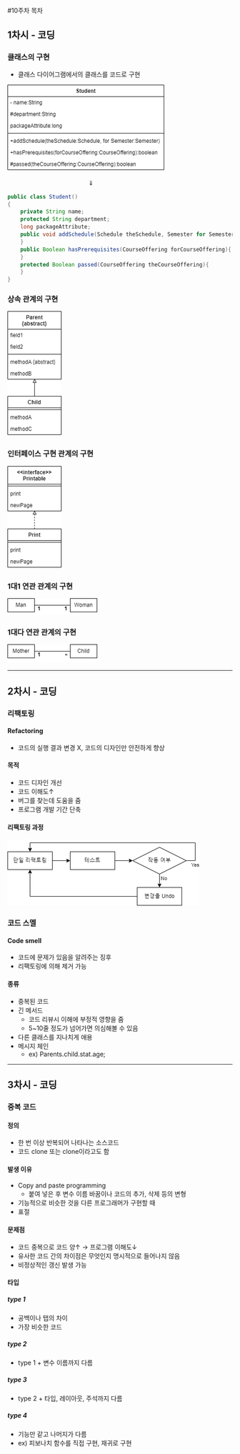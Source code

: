 #10주차 목차
[]()

[]()

[]()

## 1차시 - 코딩
### 클래스의 구현
- 클래스 다이어그램에서의 클래스를 코드로 구현

<img src="../image/class-diagram.png">

&nbsp;&nbsp;&nbsp;&nbsp;&nbsp;&nbsp;&nbsp;&nbsp;&nbsp;&nbsp;&nbsp;&nbsp;&nbsp;&nbsp;&nbsp;&nbsp;&nbsp;&nbsp;&nbsp;&nbsp;&nbsp;&nbsp;&nbsp;&nbsp;&nbsp;&nbsp;&nbsp;&nbsp;&nbsp;&nbsp;&nbsp;&nbsp;&nbsp;&nbsp;&nbsp;&nbsp;&nbsp;&nbsp;&nbsp;&nbsp;&nbsp;&nbsp;&nbsp;&nbsp;&nbsp; &dArr;

```java
public class Student()
{
    private String name;
    protected String department;
    long packageAttribute;
    public void addSchedule(Schedule theSchedule, Semester for Semester){
    }
    public Boolean hasPrerequisites(CourseOffering forCourseOffering){
    }
    protected Boolean passed(CourseOffering theCourseOffering){
    }
}
```

### 상속 관계의 구현
<img src="../image/class-extends-example.png" />

### 인터페이스 구현 관계의 구현
<img src="../image/interface-implements-example.png" />

### 1대1 연관 관계의 구현
<img src="../image/1on1-relation-example.drawio.png" />

### 1대다 연관 관계의 구현
<img src="../image/1onMany-relation-example.png" />

---
## 2차시 - 코딩
### 리팩토링
#### Refactoring
- 코드의 실행 결과 변경 X, 코드의 디자인만 안전하게 향상

#### 목적
- 코드 디자인 개선
- 코드 이해도&uarr;
- 버그를 찾는데 도움을 줌
- 프로그램 개발 기간 단축

#### 리팩토링 과정
<img src="../image/refactoring-process-example.png" />

### 코드 스멜
#### Code smell
- 코드에 문제가 있음을 알려주는 징후
- 리팩토링에 의해 제거 가능

#### 종류
- 중복된 코드
- 긴 메서드
  - 코드 리뷰시 이해에 부정적 영향을 줌
  - 5~10줄 정도가 넘어가면 의심해볼 수 있음
- 다른 클래스를 지나치게 애용
- 메시지 체인
  - ex) Parents.child.stat.age;

---
## 3차시 - 코딩
### 중복 코드
#### 정의
- 한 번 이상 반복되어 나타나는 소스코드
- 코드 clone 또는 clone이라고도 함

#### 발생 이유
- Copy and paste programming
  - 붙여 넣은 후 변수 이름 바꿈이나 코드의 추가, 삭제 등의 변형
- 기능적으로 비슷한 것을 다른 프로그래머가 구현할 때
- 표절

#### 문제점
- 코드 중복으로 코드 양&uarr; &rarr; 프로그램 이해도&darr;
- 유사한 코드 간의 차이점은 무엇인지 명시적으로 들어나지 않음
- 비정상적인 갱신 발생 가능

#### 타입
##### type 1
- 공백이나 탭의 차이
- 가장 비슷한 코드

##### type 2
- type 1 + 변수 이름까지 다름

##### type 3
- type 2 + 타입, 레이아웃, 주석까지 다름

##### type 4
- 기능만 같고 나머지가 다름
- ex) 피보나치 함수를 직접 구현, 재귀로 구현